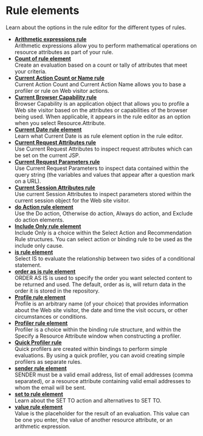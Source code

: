 # Rule elements

Learn about the options in the rule editor for the different types of rules.

-   **[Arithmetic expressions rule](pzn_arithmetic_expressions.md)**  
Arithmetic expressions allow you to perform mathematical operations on resource attributes as part of your rule.
-   **[Count of rule element](pzn_count_of.md)**  
Create an evaluation based on a count or tally of attributes that meet your criteria.
-   **[Current Action Count or Name rule](pzn_current_action_count_name.md)**  
Current Action Count and Current Action Name allows you to base a profiler or rule on Web visitor actions.
-   **[Current Browser Capability rule](pzn_current_browser_capability.md)**  
Browser Capability is an application object that allows you to profile a Web site visitor based on the attributes or capabilities of the browser being used. When applicable, it appears in the rule editor as an option when you select Resource.Attribute.
-   **[Current Date rule element](pzn_current_date.md)**  
Learn what Current Date is as rule element option in the rule editor.
-   **[Current Request Attributes rule](pzn_current_request_attributes.md)**  
Use Current Request Attributes to inspect request attributes which can be set on the current JSP.
-   **[Current Request Parameters rule](pzn_current_request_parameters.md)**  
Use Current Request Parameters to inspect data contained within the query string \(the variables and values that appear after a question mark on a URL\).
-   **[Current Session Attributes rule](pzn_current_session_attributes.md)**  
Use current Session Attributes to inspect parameters stored within the current session object for the Web site visitor.
-   **[do Action rule element](pzn_doaction.md)**  
Use the Do action, Otherwise do action, Always do action, and Exclude do action elements.
-   **[Include Only rule element](pzn_include_only.md)**  
Include Only is a choice within the Select Action and Recommendation Rule structures. You can select action or binding rule to be used as the include only cause.
-   **[is rule element](pzn_isequalto.md)**  
Select IS to evaluate the relationship between two sides of a conditional statement.
-   **[order as is rule element](pzn_order_as_is.md)**  
ORDER AS IS is used to specify the order you want selected content to be returned and used. The default, order as is, will return data in the order it is stored in the repository.
-   **[Profile rule element](pzn_profile.md)**  
Profile is an arbitrary name \(of your choice\) that provides information about the Web site visitor, the date and time the visit occurs, or other circumstances or conditions.
-   **[Profiler rule element](pzn_profiler_2.md)**  
Profiler is a choice within the binding rule structure, and within the Specify a Resource Attribute window when constructing a profiler.
-   **[Quick Profiler rule](pzn_quick_profiler.md)**  
Quick profilers are created within bindings to perform simple evaluations. By using a quick profiler, you can avoid creating simple profilers as separate rules.
-   **[sender rule element](pzn_sender.md)**  
SENDER must be a valid email address, list of email addresses \(comma separated\), or a resource attribute containing valid email addresses to whom the email will be sent.
-   **[set to rule element](pzn_setto.md)**  
Learn about the SET TO action and alternatives to SET TO.
-   **[value rule element](pzn_value.md)**  
Value is the placeholder for the result of an evaluation. This value can be one you enter, the value of another resource attribute, or an arithmetic expression.


